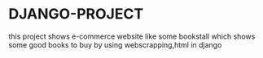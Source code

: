 # DJANGO-PROJECT
this project shows e-commerce website like some bookstall which shows some good books to buy by using webscrapping,html in django
